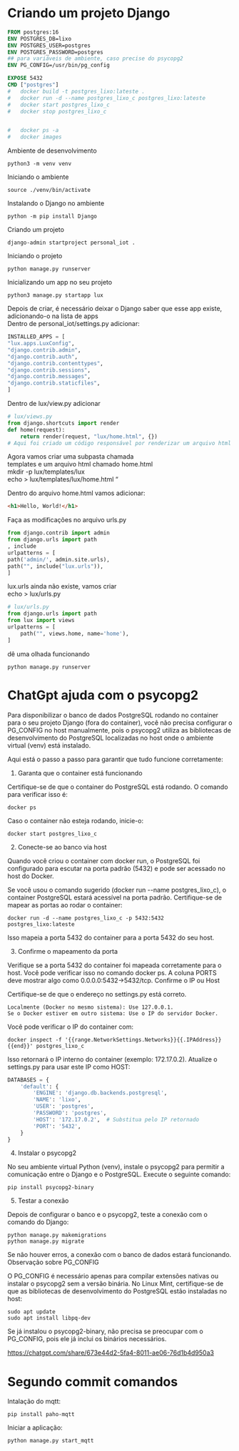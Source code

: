 #   Criando um projeto Django

```Dockerfile
FROM postgres:16 
ENV POSTGRES_DB=lixo 
ENV POSTGRES_USER=postgres 
ENV POSTGRES_PASSWORD=postgres 
## para variáveis de ambiente, caso precise do psycopg2 
ENV PG_CONFIG=/usr/bin/pg_config 

EXPOSE 5432 
CMD ["postgres"] 
#   docker build -t postgres_lixo:lateste .
#   docker run -d --name postgres_lixo_c postgres_lixo:lateste
#   docker start postgres_lixo_c
#   docker stop postgres_lixo_c


#   docker ps -a
#   docker images

```

Ambiente de desenvolvimento
```shell
python3 -m venv venv
```
Iniciando o ambiente
```shell
source ./venv/bin/activate
```
Instalando o Django no ambiente
```shell
python -m pip install Django
```
Criando um projeto 
```shell
django-admin startproject personal_iot .
```
Iniciando o projeto
```shell
python manage.py runserver
```

Inicializando um app no seu projeto
```shell
python3 manage.py startapp lux
```

Depois de criar, é necessário deixar o Django saber que 
esse app existe, adicionando-o na lista de apps\
Dentro de personal_iot/settings.py adicionar:
```python
INSTALLED_APPS = [
"lux.apps.LuxConfig",
"django.contrib.admin",
"django.contrib.auth",
"django.contrib.contenttypes",
"django.contrib.sessions",
"django.contrib.messages",
"django.contrib.staticfiles",
]
```
Dentro de lux/view.py adicionar
```python
# lux/views.py
from django.shortcuts import render
def home(request):
    return render(request, "lux/home.html", {})
# Aqui foi criado um código responsável por renderizar um arquivo html chamado “home.html”.
```
Agora vamos criar uma subpasta chamada\
templates e um arquivo html chamado home.html\
mkdir -p lux/templates/lux\
echo > lux/templates/lux/home.html  “

Dentro do arquivo home.html vamos adicionar:
<!-- pages/templates/pages/home.html -->
```html
<h1>Hello, World!</h1>
```

Faça as modificações no arquivo urls.py
```python
from django.contrib import admin
from django.urls import path
, include
urlpatterns = [
path('admin/', admin.site.urls),
path("", include("lux.urls")),
]
```
lux.urls ainda não existe, vamos criar\
echo > lux/urls.py
```python
# lux/urls.py
from django.urls import path
from lux import views
urlpatterns = [
    path("", views.home, name='home'),
]
```
dê uma olhada funcionando
```shell
python manage.py runserver
```






#   ChatGpt ajuda com o psycopg2

Para disponibilizar o banco de dados PostgreSQL rodando no container para o seu projeto Django (fora do container), você não precisa configurar o PG_CONFIG no host manualmente, pois o psycopg2 utiliza as bibliotecas de desenvolvimento do PostgreSQL localizadas no host onde o ambiente virtual (venv) está instalado.

Aqui está o passo a passo para garantir que tudo funcione corretamente:
1. Garanta que o container está funcionando

Certifique-se de que o container do PostgreSQL está rodando. O comando para verificar isso é:

```shell
docker ps
```

Caso o container não esteja rodando, inicie-o:

```shell
docker start postgres_lixo_c
```

2. Conecte-se ao banco via host

Quando você criou o container com docker run, o PostgreSQL foi configurado para escutar na porta padrão (5432) e pode ser acessado no host do Docker.

Se você usou o comando sugerido (docker run --name postgres_lixo_c), o container PostgreSQL estará acessível na porta padrão. Certifique-se de mapear as portas ao rodar o container:

```shell
docker run -d --name postgres_lixo_c -p 5432:5432 postgres_lixo:lateste
```

Isso mapeia a porta 5432 do container para a porta 5432 do seu host.

3. Confirme o mapeamento da porta

Verifique se a porta 5432 do container foi mapeada corretamente para o host. Você pode verificar isso no comando docker ps. A coluna PORTS deve mostrar algo como 0.0.0.0:5432->5432/tcp.
Confirme o IP ou Host

Certifique-se de que o endereço no settings.py está correto.

    Localmente (Docker no mesmo sistema): Use 127.0.0.1.
    Se o Docker estiver em outro sistema: Use o IP do servidor Docker.

Você pode verificar o IP do container com:

```shell
docker inspect -f '{{range.NetworkSettings.Networks}}{{.IPAddress}}{{end}}' postgres_lixo_c
```

Isso retornará o IP interno do container (exemplo: 172.17.0.2). Atualize o settings.py para usar este IP como HOST:
```python
DATABASES = {
    'default': {
        'ENGINE': 'django.db.backends.postgresql',
        'NAME': 'lixo',
        'USER': 'postgres',
        'PASSWORD': 'postgres',
        'HOST': '172.17.0.2',  # Substitua pelo IP retornado
        'PORT': '5432',
    }
}
```
4. Instalar o psycopg2

No seu ambiente virtual Python (venv), instale o psycopg2 para permitir a comunicação entre o Django e o PostgreSQL. Execute o seguinte comando:

```shell
pip install psycopg2-binary
```

5. Testar a conexão

Depois de configurar o banco e o psycopg2, teste a conexão com o comando do Django:

```shell
python manage.py makemigrations
python manage.py migrate
```

Se não houver erros, a conexão com o banco de dados estará funcionando.
Observação sobre PG_CONFIG

O PG_CONFIG é necessário apenas para compilar extensões nativas ou instalar o psycopg2 sem a versão binária. No Linux Mint, certifique-se de que as bibliotecas de desenvolvimento do PostgreSQL estão instaladas no host:

```shell
sudo apt update
sudo apt install libpq-dev
```

Se já instalou o psycopg2-binary, não precisa se preocupar com o PG_CONFIG, pois ele já inclui os binários necessários.


https://chatgpt.com/share/673e44d2-5fa4-8011-ae06-76d1b4d950a3

#   Segundo commit comandos
Intalação do mqtt:

```shell
pip install paho-mqtt

```
Iniciar a aplicação:
```shell
python manage.py start_mqtt
```
